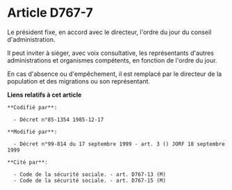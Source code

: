 # Article D767-7

Le président fixe, en accord avec le directeur, l'ordre du jour du conseil d'administration.

Il peut inviter à siéger, avec voix consultative, les représentants d'autres administrations et organismes compétents, en
fonction de l'ordre du jour.

En cas d'absence ou d'empêchement, il est remplacé par le directeur de la population et des migrations ou son représentant.

**Liens relatifs à cet article**

	**Codifié par**:

	  - Décret n°85-1354 1985-12-17

	**Modifié par**:

	  - Décret n°99-814 du 17 septembre 1999 - art. 3 () JORF 18 septembre 1999

	**Cité par**:

	  - Code de la sécurité sociale. - art. D767-13 (M)
	  - Code de la sécurité sociale. - art. D767-15 (M)
